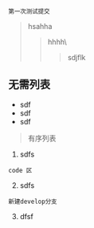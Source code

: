 ```$xslt
第一次测试提交
```
> hsahha
>> hhhh\
>>> sdjflk
## 无需列表
* sdf
* sdf
* sdf
> 有序列表
1. sdfs
```$xslt
code 区
```
2. sdfs
```$xslt
新建develop分支
```
3. dfsf